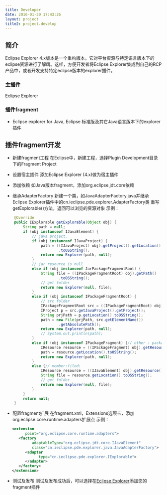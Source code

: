 ```yaml
---
title: Developer
date: 2016-01-30 17:43:26
layout: project
title2: project.develop
---
```


## 简介

Eclipse Explorer 4.x版本是一个重构版本。它对平台资源与特定语言版本下的eclipse资源进行了解耦。这样，方便开发者将Eclipse Explorer集成到自己的RCP产品中，或者开发支持特定eclipse版本的explorer插件。

### 主插件
Eclipse Explorer

### 插件fragment
- Eclipse explorer for Java, Eclipse 标准版及其它Java语言版本下的explorer插件

## 插件fragment开发
- 新建fragment工程
在Eclipse中，新建工程，选择Plugin Development目录下的Fragment Project

- 设置宿主插件
添加Eclipse Explorer (4.x)做为宿主插件

- 添加依赖
如Java版本fragment，添加org.eclipse.jdt.core依赖

- 继承AdapterFactory
新建一个类，如JavaAdapterFactory.java并继承Eclipse Explorer插件中的cn.ieclipse.pde.explorer.AdapterFactory类
重写getExplorable()方法，返回可以浏览的资源对象
示例：
```java
    @Override
    public IExplorable getExplorable(Object obj) {
        String path = null;
        if (obj instanceof IJavaElement) {
            // java project.
            if (obj instanceof IJavaProject) {
                path = ((IJavaProject) obj).getProject().getLocation()
                        .toOSString();
                return new Explorer(path, null);
            }
            // jar resource is null
            else if (obj instanceof JarPackageFragmentRoot) {
                String file = ((IPackageFragmentRoot) obj).getPath()
                        .toOSString();
                // get folder
                return new Explorer(null, file);
            }
            else if (obj instanceof IPackageFragmentRoot) {
                // src folder
                IPackageFragmentRoot src = ((IPackageFragmentRoot) obj);
                IProject p = src.getJavaProject().getProject();
                String prjPath = p.getLocation().toOSString();
                path = new File(prjPath, src.getElementName())
                        .getAbsolutePath();
                return new Explorer(path, null);
                // System.out.println(path);
            }
            else if (obj instanceof IPackageFragment) {// other : package
                IResource resource = ((IPackageFragment) obj).getResource();
                path = resource.getLocation().toOSString();
                return new Explorer(path, null);
            }
            else {// member:filed:
                IResource resource = ((IJavaElement) obj).getResource();
                String file = resource.getLocation().toOSString();
                // get folder
                return new Explorer(null, file);
            }
        }
        return null;
    }
```

- 配置fragment扩展
在fragment.xml，Extensions选项卡，添加org.eclipse.core.runtime.adapters扩展点
示例：
```xml
   <extension
         point="org.eclipse.core.runtime.adapters">
      <factory
            adaptableType="org.eclipse.jdt.core.IJavaElement"
            class="cn.ieclipse.pde.explorer.java.JavaAdapterFactory">
         <adapter
               type="cn.ieclipse.pde.explorer.IExplorable">
         </adapter>
      </factory>
   </extension>
```

- 测试及发布
测试及发布成功后，可以选择在[Eclipse Explorer](https://github.com/Jamling/eclipse-explorer)添加您的fragment插件


